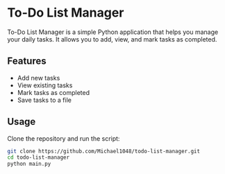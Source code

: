 # To-Do List Manager

To-Do List Manager is a simple Python application that helps you manage your daily tasks. It allows you to add, view, and mark tasks as completed.

## Features

- Add new tasks
- View existing tasks
- Mark tasks as completed
- Save tasks to a file

## Usage

Clone the repository and run the script:

```sh
git clone https://github.com/Michael1048/todo-list-manager.git
cd todo-list-manager
python main.py

